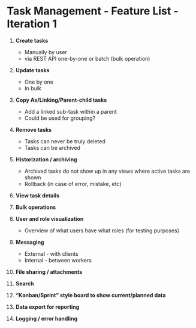# Task Management - Feature List - Iteration 1

1. **Create tasks**
    - Manually by user  
    - via REST API one-by-one or batch (bulk operation)

2. **Update tasks**
    - One by one
    - In bulk

3. **Copy As/Linking/Parent-child tasks**
    - Add a linked sub-task within a parent
    - Could be used for grouping?

4. **Remove tasks**
    - Tasks can never be truly deleted
    - Tasks can be archived

5. **Historization / archiving**
    - Archived tasks do not show up in any views where active tasks are shown
    - Rollback (in case of error, mistake, etc)

6. **View task details**

7. **Bulk operations**

8. **User and role visualization**
    - Overview of what users have what roles (for testing purposes)

9. **Messaging**
    - External - with clients
    - Internal - between workers

10. **File sharing / attachments**

11. **Search**

12. **“Kanban/Sprint” style board to show current/planned data**

13. **Data export for reporting**

14. **Logging / error handling**
